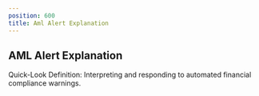 ```yaml
---
position: 600
title: Aml Alert Explanation
---
```


## AML Alert Explanation

Quick-Look Definition: Interpreting and responding to automated financial compliance warnings.